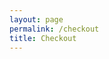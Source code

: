 ```yaml
---
layout: page
permalink: /checkout
title: Checkout
---
```


<div id="cartcontent"></div>
<div id="paypalbutton"></div>
<script src="/assets/catalog.js"></script>
<script src="https://www.paypal.com/sdk/js?client-id=ASX4J0fvrLVv3LPCHVTFiKKRgoZ2QRMN3n90vqlzL1F0vcSFVkHOqxubEwbRlwOkOtRFWKilioV3ubsV&currency=GBP"></script>
<script src="/assets/checkout.js"></script>